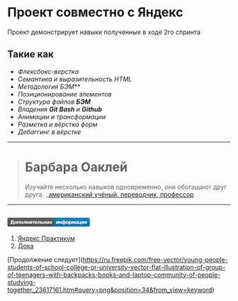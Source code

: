 # Проект совместно с Яндекс

Проект демонстрирует навыки полученные в ходе 2го спринта 

## Такие как 

- *Флексбокс-верстка*
- *Семантика и выразительность HTML*
- *Методология БЭМ***
- *Позиционирование элементов*
- *Структура файлов **БЭМ***
- *Владения **Git Bash** и **Github***
- *Анимации и трансформации*
- *Разметка и вёрстка форм*
- *Дебаггинг в вёрстке*

***

># Барбара Оаклей
>Изучайте несколько навыков одновременно, они обогащают друг друга.
>_[американский учёный, переводчик, профессор](https://ru.wikipedia.org/wiki/%D0%9E%D0%B0%D0%BA%D0%BB%D0%B8,_%D0%91%D0%B0%D1%80%D0%B1%D0%B0%D1%80%D0%B0)

***

<svg xmlns="http://www.w3.org/2000/svg" xmlns:xlink="http://www.w3.org/1999/xlink" 
  width="186" height="20" role="img" aria-label="Дополнительная: информация"><title>Дополнительная: информация</title><linearGradient id="s" x2="0" y2="100%"><stop offset="0" stop-color="#bbb" stop-opacity=".1"/><stop offset="1" stop-opacity=".1"/></linearGradient><clipPath id="r"><rect width="186" height="20" rx="3" fill="#fff"/></clipPath><g clip-path="url(#r)"><rect width="105" height="20" fill="#555"/><rect x="105" width="81" height="20" fill="#007ec6"/><rect width="186" height="20" fill="url(#s)"/></g><g fill="#fff" text-anchor="middle" font-family="Verdana,Geneva,DejaVu Sans,sans-serif" text-rendering="geometricPrecision" font-size="110"><text aria-hidden="true" x="535" y="150" fill="#010101" fill-opacity=".3" transform="scale(.1)" textLength="950">Дополнительная</text><text x="535" y="140" transform="scale(.1)" fill="#fff" textLength="950">Дополнительная</text><text aria-hidden="true" x="1445" y="150" fill="#010101" fill-opacity=".3" transform="scale(.1)" textLength="710">информация</text><text x="1445" y="140" transform="scale(.1)" fill="#fff" textLength="710">информация</text></g>
</svg>
---
1. [Яндекс Практикум](https://practicum.yandex.ru)
2. [Дока](https://doka.guide "Энциклопедия про web-dev")

⁠[Продолжение следует]​(https://ru.freepik.com/free-vector/young-people-students-of-school-college-or-university-vector-flat-illustration-of-group-of-teenagers-with-backpacks-books-and-laptop-community-of-people-studying-together_23617161.htm#query=png&position=34&from_view=keyword)